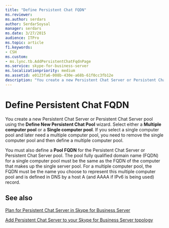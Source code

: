 ```yaml
---
title: "Define Persistent Chat FQDN"
ms.reviewer: 
ms.author: serdars
author: SerdarSoysal
manager: serdars
ms.date: 3/27/2015
audience: ITPro
ms.topic: article
f1.keywords:
- CSH
ms.custom:
- ms.lync.tb.AddPersistentChatFqdnPage
ms.service: skype-for-business-server
ms.localizationpriority: medium
ms.assetid: e0123fa6-008b-430e-a68b-61f0cc3fb12e
description: "You create a new Persistent Chat Server or Persistent Chat Server pool using the Define New Persistent Chat Pool wizard. Select either a Multiple computer pool or a Single computer pool. If you select a single computer pool and later need a multiple computer pool, you need to remove the single computer pool and then define a multiple computer pool."
---
```


# Define Persistent Chat FQDN
 
You create a new Persistent Chat Server or Persistent Chat Server pool using the **Define New Persistent Chat Pool** wizard. Select either a **Multiple computer pool** or a **Single computer pool**. If you select a single computer pool and later need a multiple computer pool, you need to remove the single computer pool and then define a multiple computer pool.
  
You must also define a **Pool FQDN** for the Persistent Chat Server or Persistent Chat Server pool. The pool fully qualified domain name (FQDN) for a single computer pool must be the same as the FQDN of the computer that makes up the single server pool. For a multiple computer pool, the FQDN must be the name you choose to represent this multiple computer pool and is defined in DNS by a host A (and AAAA if IPv6 is being used) record.
  
## See also

[Plan for Persistent Chat Server in Skype for Business Server](../../plan-your-deployment/persistent-chat-server/persistent-chat-server.md)
  
[Add Persistent Chat Server to your Skype for Business Server topology](../../deploy/deploy-persistent-chat-server/add-persistent-chat-server.md)

